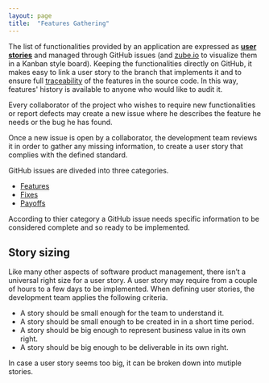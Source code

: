```yaml
---
layout: page
title:  "Features Gathering"
---
```


The list of functionalities provided by an application are expressed as [**user stories**](https://www.mountaingoatsoftware.com/agile/user-stories) and managed through GitHub issues (and [zube.io](https://zube.io/) to visualize them in a Kanban style board). Keeping the functionalities directly on GitHub, it makes easy to link a user story to the branch that implements it and to ensure full [traceability](http://acsinfo.github.io/process/traceability.html) of the features in the source code. In this way, features' history is available to anyone who would like to audit it. 

Every collaborator of the project who wishes to require  new functionalities or report defects may create a new issue where he describes the feature he needs or the bug he has found.

Once a new issue is open by a collaborator, the development team reviews it in order to gather any missing information, to create a user story that complies with the defined standard.

GitHub issues are diveded into three categories.

 - [Features](http://acsinfo.github.io/process/features.html)
 - [Fixes](http://acsinfo.github.io/process/fixes.html)
 - [Payoffs](http://acsinfo.github.io/process/payoffs.html)

According to thier category a GitHub issue needs specific information to be considered complete and so ready to be implemented.

## Story sizing 

Like many other aspects of software product management, there isn’t a universal right size for a user story. A user story may require from a couple of hours to a few days to be implemented. When defining user stories, the development team applies the following criteria.

 - A story should be small enough for the team to understand it.
 - A story should be small enough to be created in in a short time period.
 - A story should be big enough to represent business value in its own right. 
 - A story should be big enough to be deliverable in its own right.

In case a user story seems too big, it can be broken down into mutiple stories. 